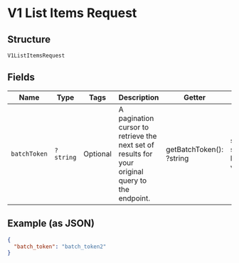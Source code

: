 
# V1 List Items Request

## Structure

`V1ListItemsRequest`

## Fields

| Name | Type | Tags | Description | Getter | Setter |
|  --- | --- | --- | --- | --- | --- |
| `batchToken` | `?string` | Optional | A pagination cursor to retrieve the next set of results for your<br>original query to the endpoint. | getBatchToken(): ?string | setBatchToken(?string batchToken): void |

## Example (as JSON)

```json
{
  "batch_token": "batch_token2"
}
```

